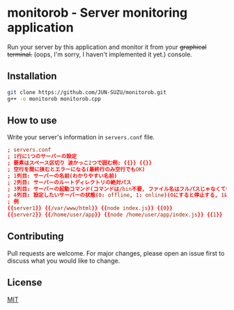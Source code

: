 # monitorob - Server monitoring application

Run your server by this application and monitor it from your ~~graphical terminal.~~ (oops, I'm sorry, I haven't implemented it yet.) console.

## Installation

```bash
git clone https://github.com/JUN-SUZU/monitorob.git
g++ -o monitorob monitorob.cpp
```

## How to use

Write your server's information in `servers.conf` file.

```conf
; servers.conf
; 1行に1つのサーバーの設定
; 要素はスペース区切り 波かっこ2つで囲む例: {{}} {{}}
; 空行を間に挟むとエラーになる(最終行のみ空行でもOK)
; 1列目: サーバーの名前(わかりやすい名前)
; 2列目: サーバーのルートディレクトリの絶対パス
; 3列目: サーバーの起動コマンド(コマンドは/bin不要, ファイル名はフルパスじゃなくてもOK)
; 4列目: 設定したいサーバーの状態(0: offline, 1: online)(0にすると停止する, 1にすると起動する 5秒間隔で設定が反映される)
; 例
{{server1}} {{/var/www/html}} {{node index.js}} {{0}}
{{server2}} {{/home/user/app}} {{node /home/user/app/index.js}} {{1}}
```

## Contributing

Pull requests are welcome. For major changes, please open an issue first to discuss what you would like to change.

## License

[MIT](https://choosealicense.com/licenses/mit/)
